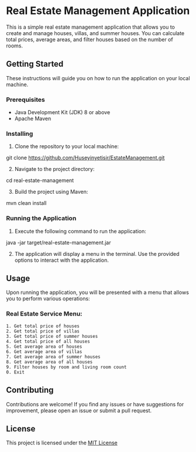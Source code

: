 # Real Estate Management Application

This is a simple real estate management application that allows you to create and manage houses, villas, and summer houses. You can calculate total prices, average areas, and filter houses based on the number of rooms.

## Getting Started

These instructions will guide you on how to run the application on your local machine.

### Prerequisites

- Java Development Kit (JDK) 8 or above
- Apache Maven

### Installing

1. Clone the repository to your local machine:

git clone https://github.com/Huseyinyetisir/EstateManagement.git


2. Navigate to the project directory:

cd real-estate-management


3. Build the project using Maven:

mvn clean install


### Running the Application

1. Execute the following command to run the application:

java -jar target/real-estate-management.jar


2. The application will display a menu in the terminal. Use the provided options to interact with the application.

## Usage

Upon running the application, you will be presented with a menu that allows you to perform various operations:

### Real Estate Service Menu:
    1. Get total price of houses
    2. Get total price of villas
    3. Get total price of summer houses
    4. Get total price of all houses
    5. Get average area of houses
    6. Get average area of villas
    7. Get average area of summer houses
    8. Get average area of all houses
    9. Filter houses by room and living room count
    0. Exit

## Contributing

Contributions are welcome! If you find any issues or have suggestions for improvement, please open an issue or submit a pull request.

## License

This project is licensed under the [MIT License](https://opensource.org/licenses/MIT)

